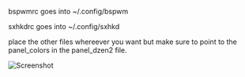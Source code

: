 bspwmrc goes into ~/.config/bspwm

sxhkdrc goes into ~/.config/sxhkd

place the other files whereever you want but make sure to point to the panel_colors in the panel_dzen2 file.

![Screenshot](http://goput.it/2rxq.png)
